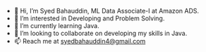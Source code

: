 - 👋 Hi, I’m Syed Bahauddin, ML Data Associate-I at Amazon ADS.
- 👀 I’m interested in Developing and Problem Solving.
- 🌱 I’m currently learning Java.
- 💞️ I’m looking to collaborate on developing my skills in Java.
- 📫 Reach me at syedbahauddin4@gmail.com

<!---
bahauddin077/bahauddin077 is a ✨ special ✨ repository because its `README.md` (this file) appears on your GitHub profile.
You can click the Preview link to take a look at your changes.
--->
